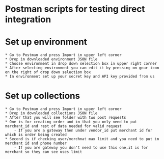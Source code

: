 # Postman scripts for testing direct integration

# Set up environment

	* Go to Postman and press Import in upper left corner
	* Drop in downloaded environment JSON file
	* Choose environment in drop down selection box in upper right corner
	* After selecting environment you can edit it by pressing on gear icon on the right of drop down selection box
	* In environment set up your secret key and API key provided from us

# Set up collections
	* Go to Postman and press Import in upper left corner
	* Drop in downloaded collections JSON file
	* After that you will see folder with two post requests
	* One is for creating order and in that you only need to put marchant_id and rest of data needed for valid request
		- If you are a gateway then under vendor_id put merchant id for which is order being created
	* Second is if checking user/merchnat max limit and you need to put in merchant id and phone number
		- If you are gateway you don't need to use this one,it is for merchant so they can see uses limit

